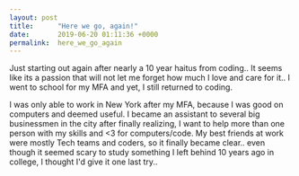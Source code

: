 ```yaml
---
layout: post
title:      "Here we go, again!"
date:       2019-06-20 01:11:36 +0000
permalink:  here_we_go_again
---
```



Just starting out again after nearly a 10 year haitus from coding.. It seems like its a passion that will not let me forget how much I love and care for it.. I went to school for my MFA and yet, I still returned to coding.  

I was only able to work in New York after my MFA, because I was good on computers and deemed useful.  I became an assistant to several big businessmen in the city after finally realizing, I want to help more than one person with my skills and <3 for computers/code.  My best friends at work were mostly Tech teams and coders, so it finally became clear.. even though it seemed scary to study something I left behind 10 years ago in college, I thought I'd give it one last try..
